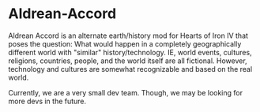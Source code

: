 # Aldrean-Accord
Aldrean Accord is an alternate earth/history mod for Hearts of Iron IV that poses the question: What would happen in a completely geographically different world with "similar" history/technology. IE, world events, cultures, religions, countries, people, and the world itself are all fictional. However, technology and cultures are somewhat recognizable and based on the real world.

Currently, we are a very small dev team. Though, we may be looking for more devs in the future.
